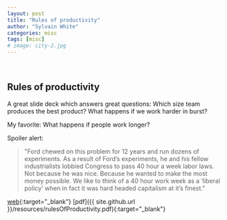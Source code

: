 ```yaml
---
layout: post
title: "Rules of productivity"
author: "Sylvain White"
categories: misc
tags: [misc]
# image: city-2.jpg
---
```

<br/>

## Rules of productivity

A great slide deck which answers great questions: Which size team produces the best product? What happens if we work harder in burst? 

My favorite: What happens if people work longer?

Spoiler alert: 
> "Ford chewed on this problem for 12 years and run dozens of experiments. As a result of Ford’s experiments, he and his fellow industrialists lobbied Congress to pass 40 hour a week labor laws. Not because he was nice.  Because he wanted to make the most money possible. We like to think of a 40 hour work week as a ‘liberal policy’ when in fact it was hard headed capitalism at it’s finest."

[web](https://www.slideshare.net/flowtown/rules-of-productivity-2756161){:target="_blank"} [pdf]({{ site.github.url }}/resources/rulesOfProductivity.pdf){:target="_blank"}
